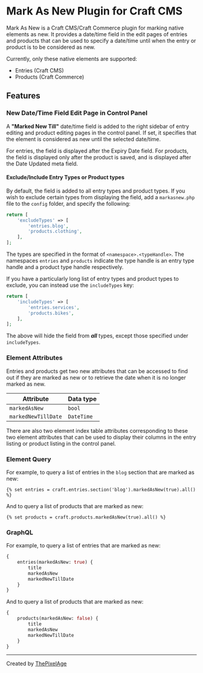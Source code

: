 # Mark As New Plugin for Craft CMS

Mark As New is a Craft CMS/Craft Commerce plugin for marking native elements as new. It provides a date/time field in the edit pages of entries and products that can be used to specify a date/time until when the entry or product is to be considered as new.

Currently, only these native elements are supported:

- Entries (Craft CMS)
- Products (Craft Commerce)

## Features

### New Date/Time Field Edit Page in Control Panel

A **"Marked New Till"** date/time field is added to the right sidebar of entry editing and product editing pages in the control panel. If set, it specifies that the element is considered as new until the selected date/time.

For entries, the field is displayed after the Expiry Date field. For products, the field is displayed only after the product is saved, and is displayed after the Date Updated meta field.

#### Exclude/Include Entry Types or Product types

By default, the field is added to all entry types and product types. If you wish to exclude certain types from displaying the field, add a `markasnew.php` file to the `config` folder, and specify the following:

```php
return [
    'excludeTypes' => [
        'entries.blog',
        'products.clothing',
    ],
];
```

The types are specified in the format of `<namespace>.<typeHandle>`. The namespaces `entries` and `products` indicate the type handle is an entry type handle and a product type handle respectively.

If you have a particularly long list of entry types and product types to exclude, you can instead use the `includeTypes` key:

```php
return [
    'includeTypes' => [
        'entries.services',
        'products.bikes',
    ],
];
```

The above will hide the field from **_all_** types, except those specified under `includeTypes`.

### Element Attributes

Entries and products get two new attributes that can be accessed to find out if they are marked as new or to retrieve the date when it is no longer marked as new.

| Attribute           | Data type  |
|---------------------|------------|
| `markedAsNew`       | `bool`     |
| `markedNewTillDate` | `DateTime` |

There are also two element index table attributes corresponding to these two element attributes that can be used to display their columns in the entry listing or product listing in the control panel.

### Element Query

For example, to query a list of entries in the `blog` section that are marked as new:

```twig
{% set entries = craft.entries.section('blog').markedAsNew(true).all() %}
```

And to query a list of products that are marked as new:

```twig
{% set products = craft.products.markedAsNew(true).all() %}
```

### GraphQL

For example, to query a list of entries that are marked as new:

```graphql
{
    entries(markedAsNew: true) {
        title
        markedAsNew
        markedNewTillDate
    }
}
```

And to query a list of products that are marked as new:

```graphql
{
    products(markedAsNew: false) {
        title
        markedAsNew
        markedNewTillDate
    }
}
```

---

Created by [ThePixelAge](https://www.thepixelage.com)
